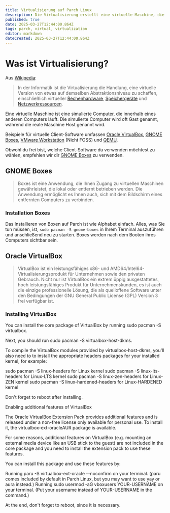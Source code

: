 ```yaml
---
title: Virtualisierung auf Parch Linux
description: Die Virtualisierung erstellt eine virtuelle Maschine, die ein Betriebssystem enthält, das in Ihrem Hauptsystem funktioniert.
published: true
date: 2025-03-27T12:44:00.864Z
tags: parch, virtual, virtualization
editor: markdown
dateCreated: 2025-03-27T12:44:00.864Z
---
```


# Was ist Virtualisierung?

Aus [Wikipedia](https://de.wikipedia.org/wiki/Virtualisierung_(Informatik)):

> In der Informatik ist die Virtualisierung die Handlung, eine virtuelle Version von etwas auf demselben Abstraktionsniveau zu schaffen, einschließlich virtueller [Rechenhardware](https://de.wikipedia.org/wiki/Hardware), [Speichergeräte](https://de.wikipedia.org/wiki/Datenspeicher) und [Netzwerkressourcen](https://de.wikipedia.org/wiki/Rechnernetz).

Eine virtuelle Maschine ist eine simulierte Computer, die innerhalb eines anderen Computers läuft. Die simulierte Computer wird oft Gast genannt, während die reale Maschine Host genannt wird.

Beispiele für virtuelle Client-Software umfassen [Oracle VirtualBox](https://www.virtualbox.org), [GNOME Boxes](https://help.gnome.org/users/gnome-boxes/stable/), [VMware Workstation](https://www.vmware.com/products/workstation-player.html) (Nicht FOSS) und [QEMU](https://www.qemu.org).

Obwohl du frei bist, welche Client-Software du verwenden möchtest zu wählen, empfehlen wir dir [GNOME Boxes](https://help.gnome.org/users/gnome-boxes/stable) zu verwenden.

## GNOME Boxes

> Boxes ist eine Anwendung, die Ihnen Zugang zu virtuellen Maschinen gewährleistet, die lokal oder entfernt betrieben werden. Die Anwendung ermöglicht es Ihnen auch, sich mit dem Bildschirm eines entfernten Computers zu verbinden.

### Installation Boxes

Das Installieren von Boxen auf Parch ist wie Alphabet einfach. Alles, was Sie tun müssen, ist, `sudo pacman -S gnome-boxes` in Ihrem Terminal auszuführen und anschließend neu zu starten. Boxes werden nach dem Booten ihres Computers sichtbar sein.

## Oracle VirtualBox

> VirtualBox ist ein leistungsfähiges x86- und AMD64/Intel64-Virtualisierungsprodukt für Unternehmen sowie den privaten Gebrauch. Nicht nur ist VirtualBox ein extrem üppig ausgestattetes, hoch leistungsfähiges Produkt für Unternehmenskunden, es ist auch die einzige professionelle Lösung, die als quelloffene Software unter den Bedingungen der GNU General Public License (GPL) Version 3 frei verfügbar ist.


### Installing VirtualBox

You can install the core package of VirtualBox by running sudo pacman -S virtualbox.

Next, you should run sudo pacman -S virtualbox-host-dkms. 

To compile the VirtualBox modules provided by virtualbox-host-dkms, you'll also need to to install the appropriate headers packages for your installed kernel, for example:

sudo pacman -S linux-headers for Linux kernel
sudo pacman -S linux-lts-headers for Linux-LTS kernel
sudo pacman -S linux-zen-headers for Linux-ZEN kernel
sudo pacman -S linux-hardened-headers for Linux-HARDENED kernel

Don't forget to reboot after installing.

Enabling additional features of VirtualBox

The Oracle VirtualBox Extension Pack provides additional features and is released under a non-free license only available for personal use. To install it, the virtualbox-ext-oracleAUR package is available.

For some reasons, additional features on VirtualBox (e.g. mounting an external media device like an USB stick to the guest) are not included in the core package and you need to install the extension pack to use these features.

You can install this package and use these features by: 

Running paru -S virtualbox-ext-oracle --noconfirm on your terminal. (paru comes included by default in Parch Linux, but you may want to use yay or aura instead.)
Running sudo usermod -aG vboxusers YOUR-USERNAME on your terminal. (Put your username instead of YOUR-USERNAME in the command.)

At the end, don't forget to reboot, since it is necessary.